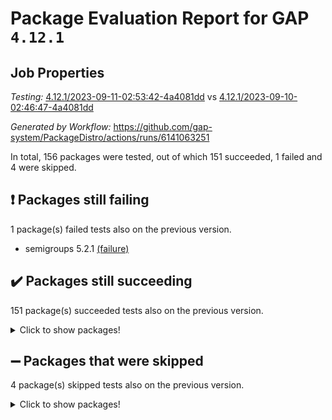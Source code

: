 # Package Evaluation Report for GAP `4.12.1`

## Job Properties

*Testing:* [4.12.1/2023-09-11-02:53:42-4a4081dd](https://github.com/gap-system/PackageDistro/blob/data/reports/4.12.1/2023-09-11-02:53:42-4a4081dd) vs [4.12.1/2023-09-10-02:46:47-4a4081dd](https://github.com/gap-system/PackageDistro/blob/data/reports/4.12.1/2023-09-10-02:46:47-4a4081dd)

*Generated by Workflow:* https://github.com/gap-system/PackageDistro/actions/runs/6141063251

In total, 156 packages were tested, out of which 151 succeeded, 1 failed and 4 were skipped.

## :exclamation: Packages still failing

1 package(s) failed tests also on the previous version.
- semigroups 5.2.1 [(failure)](https://github.com/gap-system/PackageDistro/actions/runs/6141063251/job/16661275146)

## :heavy_check_mark: Packages still succeeding

151 package(s) succeeded tests also on the previous version.
<details><summary>Click to show packages!</summary>

- 4ti2interface 2023.02-04 [(success)](https://github.com/gap-system/PackageDistro/actions/runs/6141063251/job/16661264678)
- ace 5.6.2 [(success)](https://github.com/gap-system/PackageDistro/actions/runs/6141063251/job/16661264793)
- aclib 1.3.2 [(success)](https://github.com/gap-system/PackageDistro/actions/runs/6141063251/job/16661264905)
- agt 0.3.1 [(success)](https://github.com/gap-system/PackageDistro/actions/runs/6141063251/job/16661265018)
- alnuth 3.2.1 [(success)](https://github.com/gap-system/PackageDistro/actions/runs/6141063251/job/16661265104)
- anupq 3.3.0 [(success)](https://github.com/gap-system/PackageDistro/actions/runs/6141063251/job/16661265194)
- atlasrep 2.1.7 [(success)](https://github.com/gap-system/PackageDistro/actions/runs/6141063251/job/16661265292)
- autodoc 2023.06.19 [(success)](https://github.com/gap-system/PackageDistro/actions/runs/6141063251/job/16661265384)
- automata 1.15 [(success)](https://github.com/gap-system/PackageDistro/actions/runs/6141063251/job/16661265470)
- automgrp 1.3.2 [(success)](https://github.com/gap-system/PackageDistro/actions/runs/6141063251/job/16661265551)
- autpgrp 1.11 [(success)](https://github.com/gap-system/PackageDistro/actions/runs/6141063251/job/16661265621)
- cap 2023.09-01 [(success)](https://github.com/gap-system/PackageDistro/actions/runs/6141063251/job/16661265712)
- caratinterface 2.3.5 [(success)](https://github.com/gap-system/PackageDistro/actions/runs/6141063251/job/16661265805)
- cddinterface 2022.11.01 [(success)](https://github.com/gap-system/PackageDistro/actions/runs/6141063251/job/16661265912)
- circle 1.6.6 [(success)](https://github.com/gap-system/PackageDistro/actions/runs/6141063251/job/16661266031)
- classicpres 1.22 [(success)](https://github.com/gap-system/PackageDistro/actions/runs/6141063251/job/16661266138)
- cohomolo 1.6.11 [(success)](https://github.com/gap-system/PackageDistro/actions/runs/6141063251/job/16661266274)
- congruence 1.2.5 [(success)](https://github.com/gap-system/PackageDistro/actions/runs/6141063251/job/16661266390)
- corelg 1.56 [(success)](https://github.com/gap-system/PackageDistro/actions/runs/6141063251/job/16661266478)
- crime 1.6 [(success)](https://github.com/gap-system/PackageDistro/actions/runs/6141063251/job/16661266548)
- crisp 1.4.6 [(success)](https://github.com/gap-system/PackageDistro/actions/runs/6141063251/job/16661266627)
- crypting 0.10.4 [(success)](https://github.com/gap-system/PackageDistro/actions/runs/6141063251/job/16661266722)
- cryst 4.1.26 [(success)](https://github.com/gap-system/PackageDistro/actions/runs/6141063251/job/16661266808)
- crystcat 1.1.10 [(success)](https://github.com/gap-system/PackageDistro/actions/runs/6141063251/job/16661266877)
- ctbllib 1.3.6 [(success)](https://github.com/gap-system/PackageDistro/actions/runs/6141063251/job/16661266955)
- cubefree 1.19 [(success)](https://github.com/gap-system/PackageDistro/actions/runs/6141063251/job/16661267045)
- curlinterface 2.3.2 [(success)](https://github.com/gap-system/PackageDistro/actions/runs/6141063251/job/16661267209)
- cvec 2.8.1 [(success)](https://github.com/gap-system/PackageDistro/actions/runs/6141063251/job/16661267290)
- datastructures 0.3.0 [(success)](https://github.com/gap-system/PackageDistro/actions/runs/6141063251/job/16661267366)
- deepthought 1.0.6 [(success)](https://github.com/gap-system/PackageDistro/actions/runs/6141063251/job/16661267442)
- design 1.8 [(success)](https://github.com/gap-system/PackageDistro/actions/runs/6141063251/job/16661267504)
- difsets 2.3.1 [(success)](https://github.com/gap-system/PackageDistro/actions/runs/6141063251/job/16661267569)
- digraphs 1.6.2 [(success)](https://github.com/gap-system/PackageDistro/actions/runs/6141063251/job/16661267630)
- edim 1.3.7 [(success)](https://github.com/gap-system/PackageDistro/actions/runs/6141063251/job/16661267701)
- example 4.3.4 [(success)](https://github.com/gap-system/PackageDistro/actions/runs/6141063251/job/16661267772)
- examplesforhomalg 2023.08-02 [(success)](https://github.com/gap-system/PackageDistro/actions/runs/6141063251/job/16661267837)
- factint 1.6.3 [(success)](https://github.com/gap-system/PackageDistro/actions/runs/6141063251/job/16661267907)
- ferret 1.0.9 [(success)](https://github.com/gap-system/PackageDistro/actions/runs/6141063251/job/16661267976)
- fga 1.5.0 [(success)](https://github.com/gap-system/PackageDistro/actions/runs/6141063251/job/16661268049)
- fining 1.5.6 [(success)](https://github.com/gap-system/PackageDistro/actions/runs/6141063251/job/16661268120)
- float 1.0.3 [(success)](https://github.com/gap-system/PackageDistro/actions/runs/6141063251/job/16661268183)
- format 1.4.3 [(success)](https://github.com/gap-system/PackageDistro/actions/runs/6141063251/job/16661268254)
- forms 1.2.9 [(success)](https://github.com/gap-system/PackageDistro/actions/runs/6141063251/job/16661268337)
- fplsa 1.2.6 [(success)](https://github.com/gap-system/PackageDistro/actions/runs/6141063251/job/16661268420)
- fr 2.4.12 [(success)](https://github.com/gap-system/PackageDistro/actions/runs/6141063251/job/16661268489)
- francy 2.0.3 [(success)](https://github.com/gap-system/PackageDistro/actions/runs/6141063251/job/16661268573)
- fwtree 1.3 [(success)](https://github.com/gap-system/PackageDistro/actions/runs/6141063251/job/16661268639)
- gapdoc 1.6.6 [(success)](https://github.com/gap-system/PackageDistro/actions/runs/6141063251/job/16661268740)
- gauss 2023.02-04 [(success)](https://github.com/gap-system/PackageDistro/actions/runs/6141063251/job/16661268804)
- gaussforhomalg 2023.08-01 [(success)](https://github.com/gap-system/PackageDistro/actions/runs/6141063251/job/16661268868)
- gbnp 1.0.5 [(success)](https://github.com/gap-system/PackageDistro/actions/runs/6141063251/job/16661268928)
- generalizedmorphismsforcap 2023.08-02 [(success)](https://github.com/gap-system/PackageDistro/actions/runs/6141063251/job/16661268973)
- genss 1.6.8 [(success)](https://github.com/gap-system/PackageDistro/actions/runs/6141063251/job/16661269038)
- gradedmodules 2023.08-01 [(success)](https://github.com/gap-system/PackageDistro/actions/runs/6141063251/job/16661269131)
- gradedringforhomalg 2023.08-01 [(success)](https://github.com/gap-system/PackageDistro/actions/runs/6141063251/job/16661269187)
- grape 4.9.0 [(success)](https://github.com/gap-system/PackageDistro/actions/runs/6141063251/job/16661269252)
- groupoids 1.73 [(success)](https://github.com/gap-system/PackageDistro/actions/runs/6141063251/job/16661269324)
- grpconst 2.6.4 [(success)](https://github.com/gap-system/PackageDistro/actions/runs/6141063251/job/16661269392)
- guarana 0.96.3 [(success)](https://github.com/gap-system/PackageDistro/actions/runs/6141063251/job/16661269456)
- guava 3.18 [(success)](https://github.com/gap-system/PackageDistro/actions/runs/6141063251/job/16661269510)
- hap 1.58 [(success)](https://github.com/gap-system/PackageDistro/actions/runs/6141063251/job/16661269569)
- hapcryst 0.1.15 [(success)](https://github.com/gap-system/PackageDistro/actions/runs/6141063251/job/16661269630)
- hecke 1.5.3 [(success)](https://github.com/gap-system/PackageDistro/actions/runs/6141063251/job/16661269695)
- help 3.5 [(success)](https://github.com/gap-system/PackageDistro/actions/runs/6141063251/job/16661269761)
- homalg 2023.08-02 [(success)](https://github.com/gap-system/PackageDistro/actions/runs/6141063251/job/16661269833)
- homalgtocas 2023.08-01 [(success)](https://github.com/gap-system/PackageDistro/actions/runs/6141063251/job/16661269906)
- idrel 2.45 [(success)](https://github.com/gap-system/PackageDistro/actions/runs/6141063251/job/16661269967)
- images 1.3.1 [(success)](https://github.com/gap-system/PackageDistro/actions/runs/6141063251/job/16661270052)
- intpic 0.3.0 [(success)](https://github.com/gap-system/PackageDistro/actions/runs/6141063251/job/16661270113)
- io 4.8.1 [(success)](https://github.com/gap-system/PackageDistro/actions/runs/6141063251/job/16661270197)
- io_forhomalg 2023.02-04 [(success)](https://github.com/gap-system/PackageDistro/actions/runs/6141063251/job/16661270270)
- irredsol 1.4.4 [(success)](https://github.com/gap-system/PackageDistro/actions/runs/6141063251/job/16661270344)
- json 2.1.1 [(success)](https://github.com/gap-system/PackageDistro/actions/runs/6141063251/job/16661270404)
- jupyterkernel 1.5.0 [(success)](https://github.com/gap-system/PackageDistro/actions/runs/6141063251/job/16661270472)
- jupyterviz 1.5.6 [(success)](https://github.com/gap-system/PackageDistro/actions/runs/6141063251/job/16661270547)
- kan 1.36 [(success)](https://github.com/gap-system/PackageDistro/actions/runs/6141063251/job/16661270602)
- kbmag 1.5.11 [(success)](https://github.com/gap-system/PackageDistro/actions/runs/6141063251/job/16661270667)
- laguna 3.9.6 [(success)](https://github.com/gap-system/PackageDistro/actions/runs/6141063251/job/16661270751)
- liealgdb 2.2.1 [(success)](https://github.com/gap-system/PackageDistro/actions/runs/6141063251/job/16661270832)
- liepring 2.8 [(success)](https://github.com/gap-system/PackageDistro/actions/runs/6141063251/job/16661270918)
- liering 2.4.2 [(success)](https://github.com/gap-system/PackageDistro/actions/runs/6141063251/job/16661271021)
- linearalgebraforcap 2023.08-08 [(success)](https://github.com/gap-system/PackageDistro/actions/runs/6141063251/job/16661271102)
- localizeringforhomalg 2023.08-02 [(success)](https://github.com/gap-system/PackageDistro/actions/runs/6141063251/job/16661271192)
- loops 3.4.3 [(success)](https://github.com/gap-system/PackageDistro/actions/runs/6141063251/job/16661271283)
- lpres 1.0.3 [(success)](https://github.com/gap-system/PackageDistro/actions/runs/6141063251/job/16661271390)
- majoranaalgebras 1.5.1 [(success)](https://github.com/gap-system/PackageDistro/actions/runs/6141063251/job/16661271677)
- mapclass 1.4.6 [(success)](https://github.com/gap-system/PackageDistro/actions/runs/6141063251/job/16661271782)
- matgrp 0.70 [(success)](https://github.com/gap-system/PackageDistro/actions/runs/6141063251/job/16661271871)
- matricesforhomalg 2023.08-02 [(success)](https://github.com/gap-system/PackageDistro/actions/runs/6141063251/job/16661271952)
- modisom 2.5.4 [(success)](https://github.com/gap-system/PackageDistro/actions/runs/6141063251/job/16661272040)
- modulepresentationsforcap 2023.09-01 [(success)](https://github.com/gap-system/PackageDistro/actions/runs/6141063251/job/16661272107)
- modules 2023.08-02 [(success)](https://github.com/gap-system/PackageDistro/actions/runs/6141063251/job/16661272159)
- monoidalcategories 2023.08-11 [(success)](https://github.com/gap-system/PackageDistro/actions/runs/6141063251/job/16661272217)
- nconvex 2022.09-01 [(success)](https://github.com/gap-system/PackageDistro/actions/runs/6141063251/job/16661272369)
- nilmat 1.4.2 [(success)](https://github.com/gap-system/PackageDistro/actions/runs/6141063251/job/16661272525)
- nock 1.5 [(success)](https://github.com/gap-system/PackageDistro/actions/runs/6141063251/job/16661272642)
- normalizinterface 1.3.6 [(success)](https://github.com/gap-system/PackageDistro/actions/runs/6141063251/job/16661272750)
- nq 2.5.10 [(success)](https://github.com/gap-system/PackageDistro/actions/runs/6141063251/job/16661272848)
- numericalsgps 1.3.1 [(success)](https://github.com/gap-system/PackageDistro/actions/runs/6141063251/job/16661272941)
- openmath 11.5.3 [(success)](https://github.com/gap-system/PackageDistro/actions/runs/6141063251/job/16661273044)
- orb 4.9.0 [(success)](https://github.com/gap-system/PackageDistro/actions/runs/6141063251/job/16661273138)
- packagemanager 1.4.1 [(success)](https://github.com/gap-system/PackageDistro/actions/runs/6141063251/job/16661273202)
- patternclass 2.4.3 [(success)](https://github.com/gap-system/PackageDistro/actions/runs/6141063251/job/16661273309)
- permut 2.0.4 [(success)](https://github.com/gap-system/PackageDistro/actions/runs/6141063251/job/16661273413)
- polenta 1.3.10 [(success)](https://github.com/gap-system/PackageDistro/actions/runs/6141063251/job/16661273514)
- polymaking 0.8.6 [(success)](https://github.com/gap-system/PackageDistro/actions/runs/6141063251/job/16661273596)
- primgrp 3.4.4 [(success)](https://github.com/gap-system/PackageDistro/actions/runs/6141063251/job/16661273707)
- profiling 2.5.4 [(success)](https://github.com/gap-system/PackageDistro/actions/runs/6141063251/job/16661273828)
- qpa 1.34 [(success)](https://github.com/gap-system/PackageDistro/actions/runs/6141063251/job/16661273916)
- quagroup 1.8.3 [(success)](https://github.com/gap-system/PackageDistro/actions/runs/6141063251/job/16661274036)
- radiroot 2.9 [(success)](https://github.com/gap-system/PackageDistro/actions/runs/6141063251/job/16661274137)
- rcwa 4.7.1 [(success)](https://github.com/gap-system/PackageDistro/actions/runs/6141063251/job/16661274233)
- rds 1.8 [(success)](https://github.com/gap-system/PackageDistro/actions/runs/6141063251/job/16661274323)
- recog 1.4.2 [(success)](https://github.com/gap-system/PackageDistro/actions/runs/6141063251/job/16661274416)
- repndecomp 1.3.0 [(success)](https://github.com/gap-system/PackageDistro/actions/runs/6141063251/job/16661274507)
- repsn 3.1.1 [(success)](https://github.com/gap-system/PackageDistro/actions/runs/6141063251/job/16661274585)
- resclasses 4.7.3 [(success)](https://github.com/gap-system/PackageDistro/actions/runs/6141063251/job/16661274757)
- ringsforhomalg 2023.08-02 [(success)](https://github.com/gap-system/PackageDistro/actions/runs/6141063251/job/16661274872)
- sco 2023.08-01 [(success)](https://github.com/gap-system/PackageDistro/actions/runs/6141063251/job/16661274968)
- scscp 2.4.1 [(success)](https://github.com/gap-system/PackageDistro/actions/runs/6141063251/job/16661275059)
- sglppow 2.3 [(success)](https://github.com/gap-system/PackageDistro/actions/runs/6141063251/job/16661275239)
- sgpviz 0.999.5 [(success)](https://github.com/gap-system/PackageDistro/actions/runs/6141063251/job/16661275326)
- simpcomp 2.1.14 [(success)](https://github.com/gap-system/PackageDistro/actions/runs/6141063251/job/16661275419)
- singular 2023.02.09 [(success)](https://github.com/gap-system/PackageDistro/actions/runs/6141063251/job/16661275497)
- sl2reps 1.1 [(success)](https://github.com/gap-system/PackageDistro/actions/runs/6141063251/job/16661275600)
- sla 1.5.3 [(success)](https://github.com/gap-system/PackageDistro/actions/runs/6141063251/job/16661275670)
- smallgrp 1.5.3 [(success)](https://github.com/gap-system/PackageDistro/actions/runs/6141063251/job/16661275821)
- smallsemi 0.6.13 [(success)](https://github.com/gap-system/PackageDistro/actions/runs/6141063251/job/16661275923)
- sonata 2.9.6 [(success)](https://github.com/gap-system/PackageDistro/actions/runs/6141063251/job/16661276013)
- sophus 1.27 [(success)](https://github.com/gap-system/PackageDistro/actions/runs/6141063251/job/16661276091)
- sotgrps 1.2 [(success)](https://github.com/gap-system/PackageDistro/actions/runs/6141063251/job/16661276183)
- spinsym 1.5.2 [(success)](https://github.com/gap-system/PackageDistro/actions/runs/6141063251/job/16661276251)
- standardff 0.9.4 [(success)](https://github.com/gap-system/PackageDistro/actions/runs/6141063251/job/16661276351)
- symbcompcc 1.3.2 [(success)](https://github.com/gap-system/PackageDistro/actions/runs/6141063251/job/16661276433)
- thelma 1.3 [(success)](https://github.com/gap-system/PackageDistro/actions/runs/6141063251/job/16661276511)
- tomlib 1.2.9 [(success)](https://github.com/gap-system/PackageDistro/actions/runs/6141063251/job/16661276583)
- toolsforhomalg 2023.07-01 [(success)](https://github.com/gap-system/PackageDistro/actions/runs/6141063251/job/16661276632)
- toric 1.9.5 [(success)](https://github.com/gap-system/PackageDistro/actions/runs/6141063251/job/16661276700)
- toricvarieties 2022.07.13 [(success)](https://github.com/gap-system/PackageDistro/actions/runs/6141063251/job/16661276759)
- transgrp 3.6.4 [(success)](https://github.com/gap-system/PackageDistro/actions/runs/6141063251/job/16661276827)
- ugaly 4.1.3 [(success)](https://github.com/gap-system/PackageDistro/actions/runs/6141063251/job/16661276892)
- unipot 1.5 [(success)](https://github.com/gap-system/PackageDistro/actions/runs/6141063251/job/16661276926)
- unitlib 4.2.0 [(success)](https://github.com/gap-system/PackageDistro/actions/runs/6141063251/job/16661276981)
- utils 0.82 [(success)](https://github.com/gap-system/PackageDistro/actions/runs/6141063251/job/16661277049)
- uuid 0.7 [(success)](https://github.com/gap-system/PackageDistro/actions/runs/6141063251/job/16661277104)
- walrus 0.9991 [(success)](https://github.com/gap-system/PackageDistro/actions/runs/6141063251/job/16661277168)
- wedderga 4.10.4 [(success)](https://github.com/gap-system/PackageDistro/actions/runs/6141063251/job/16661277244)
- xmod 2.91 [(success)](https://github.com/gap-system/PackageDistro/actions/runs/6141063251/job/16661277289)
- xmodalg 1.23 [(success)](https://github.com/gap-system/PackageDistro/actions/runs/6141063251/job/16661277353)
- yangbaxter 0.10.3 [(success)](https://github.com/gap-system/PackageDistro/actions/runs/6141063251/job/16661277397)
- zeromqinterface 0.14 [(success)](https://github.com/gap-system/PackageDistro/actions/runs/6141063251/job/16661277455)
</details>

## :heavy_minus_sign: Packages that were skipped

4 package(s) skipped tests also on the previous version.
<details><summary>Click to show packages!</summary>

- browse 1.8.21 [(skipped)](https://github.com/gap-system/PackageDistro/actions/runs/6141063251/job/16660816901)
- itc 1.5.1 [(skipped)](https://github.com/gap-system/PackageDistro/actions/runs/6141063251/job/16660816901)
- polycyclic 2.16 [(skipped)](https://github.com/gap-system/PackageDistro/actions/runs/6141063251/job/16660816901)
- xgap 4.31 [(skipped)](https://github.com/gap-system/PackageDistro/actions/runs/6141063251/job/16660816901)
</details>

